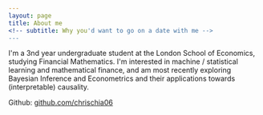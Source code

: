 ```yaml
---
layout: page
title: About me
<!-- subtitle: Why you'd want to go on a date with me -->
---
```


I'm a 3nd year undergraduate student at the London School of Economics, studying Financial Mathematics. I'm interested in machine / statistical learning and mathematical finance,  and am most recently exploring Bayesian Inference and Econometrics and their applications towards (interpretable) causality.


Github: [github.com/chrischia06](https://github.com/chrischia06)

